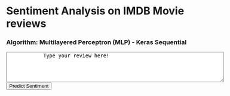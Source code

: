 <script src="https://cdn.jsdelivr.net/npm/@tensorflow/tfjs@0.13.3/dist/tf.min.js"> </script>
<script>
var isModelLoaded = false

async function loadModelAndWordIndex(){
    document.getElementById("result").innerHTML = "Loading Model, please wait..."
    this.model = await tf.loadModel('kerasMLPTfjs/model.json')
    const wordIndexJson = await fetch('word_index_data.json')
    const wordIndexData = await wordIndexJson.json();
    this.wordIndex = wordIndexData['word_index']
    document.getElementById("result").innerHTML = "Model loaded, type in your review and hit predict. Happy Predicting! :)"
}

async function predictSentiment(){

    if (!isModelLoaded){
        await loadModelAndWordIndex()
        isModelLoaded = true
    }

    const inputText = document.getElementById("reviewText").value.trim().toLowerCase().replace(/(\.|\,|\!)/g, '').split(' ');

    const inputBuffer = tf.buffer([1, 100], 'int32');

    for (let i = 0; i < inputText.length; ++i) {
        const word = inputText[i];
        inputBuffer.set(this.wordIndex[word] + 3, 0, i);
      }

      const input = inputBuffer.toTensor();

      document.getElementById("result").innerHTML = "Running inference..."
      const predictOut = this.model.predict(input);
      const score = predictOut.dataSync()[0];
      predictOut.dispose();
      if (score>0.5){
        document.getElementById("result").innerHTML = "Positive review, score: " + score 
      }
      else if (score<0.5){
        document.getElementById("result").innerHTML = "Negative review, score: " + score 
      }
      else{
        document.getElementById("result").innerHTML = "Something went wrong";
      }
}
</script>

# Sentiment Analysis on IMDB Movie reviews
### Algorithm: Multilayered Perceptron (MLP) - Keras Sequential
<div>
    <textarea rows="5" cols="70" id="reviewText">
            Type your review here!
    </textarea>
</div>
<div>
    <button onclick="predictSentiment();">Predict Sentiment</button>
</div>
<div>
    <p id="result"></p>
</div>